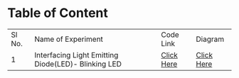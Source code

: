 # Table of Content

<table>
<tr><b><td>Sl No.</td><td>Name of Experiment</td><td>Code Link</td><td>Diagram</td></b></tr>

<tr>
<td>1</td>
<td>Interfacing Light Emitting Diode(LED)- Blinking LED</td>
<td><a href="https://github.com/rpkc/O-level-IoT-Project-Codes/blob/main/Blink/Blink.ino">Click Here</a></td>
<td><a href="https://github.com/rpkc/O-level-IoT-Project-Codes/blob/main/Blink/Blink.png">Click Here</a></td>
</tr>





</table>